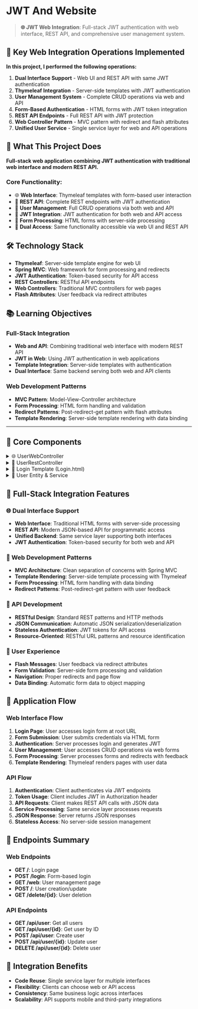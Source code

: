 # JWT And Website

> **🌐 JWT Web Integration**: Full-stack JWT authentication with web interface, REST API, and comprehensive user management system.

## 🎯 Key Web Integration Operations Implemented

**In this project, I performed the following operations:**

1) **Dual Interface Support** - Web UI and REST API with same JWT authentication
2) **Thymeleaf Integration** - Server-side templates with JWT authentication
3) **User Management System** - Complete CRUD operations via web and API
4) **Form-Based Authentication** - HTML forms with JWT token integration
5) **REST API Endpoints** - Full REST API with JWT protection
6) **Web Controller Pattern** - MVC pattern with redirect and flash attributes
7) **Unified User Service** - Single service layer for web and API operations

## 🎯 What This Project Does

**Full-stack web application combining JWT authentication with traditional web interface and modern REST API.**

### Core Functionality:
- 🌐 **Web Interface**: Thymeleaf templates with form-based user interaction
- 📡 **REST API**: Complete REST endpoints with JWT authentication
- 👤 **User Management**: Full CRUD operations via both web and API
- 🔐 **JWT Integration**: JWT authentication for both web and API access
- 📝 **Form Processing**: HTML forms with server-side processing
- 🔄 **Dual Access**: Same functionality accessible via web UI and REST API

## 🛠️ Technology Stack

- **Thymeleaf**: Server-side template engine for web UI
- **Spring MVC**: Web framework for form processing and redirects
- **JWT Authentication**: Token-based security for API access
- **REST Controllers**: RESTful API endpoints
- **Web Controllers**: Traditional MVC controllers for web pages
- **Flash Attributes**: User feedback via redirect attributes

## 📚 Learning Objectives

### Full-Stack Integration
- **Web and API**: Combining traditional web interface with modern REST API
- **JWT in Web**: Using JWT authentication in web applications
- **Template Integration**: Server-side templates with authentication
- **Dual Interface**: Same backend serving both web and API clients

### Web Development Patterns
- **MVC Pattern**: Model-View-Controller architecture
- **Form Processing**: HTML form handling and validation
- **Redirect Patterns**: Post-redirect-get pattern with flash attributes
- **Template Rendering**: Server-side template rendering with data binding

---

## 📂 Core Components

<details>
<summary>🌐 UserWebController</summary>

**MVC controller handling web interface and form processing**

- **What it does**: Manages web pages, form processing, and user interactions via HTML interface
- **Code implementation**: 
  - **Template Rendering**: Returns Thymeleaf template names for view rendering
  - **Form Processing**: `@PostMapping` for form submission handling
  - **Model Attributes**: Populates model with data for template rendering
  - **Redirect Handling**: Uses RedirectView with flash attributes for user feedback
- **Web endpoints**:
  - **GET /**: Login page rendering
  - **POST /login**: Form-based login processing
  - **GET /web**: User list and form page
  - **GET /web/{id}**: Edit user form with pre-populated data
  - **POST /**: User creation and update via form submission
  - **GET /delete/{id}**: User deletion with redirect feedback
- **MVC features**:
  - **Model Binding**: `@ModelAttribute User user` for form data binding
  - **Path Variables**: `@PathVariable Optional<Integer> id` for flexible routing
  - **Flash Attributes**: `redirectAttributes.addFlashAttribute()` for user messages
  - **Template Data**: Model population for Thymeleaf template rendering
- **User experience**:
  - **Form Validation**: Server-side form processing and validation
  - **User Feedback**: Flash messages for operation success/failure
  - **Navigation**: Proper redirects after form submissions
  - **Data Binding**: Automatic form data to object binding

</details>

<details>
<summary>📡 UserRestController</summary>

**REST API controller providing JSON-based user operations**

- **What it does**: Provides RESTful API endpoints for user management with JWT authentication
- **Code implementation**: 
  - **REST Endpoints**: Standard REST operations (GET, POST, PUT, DELETE)
  - **JSON Processing**: `@RequestBody` and automatic JSON response serialization
  - **Path Variables**: RESTful URL patterns for resource identification
  - **Service Integration**: Delegates to UserService for business logic
- **API endpoints**:
  - **GET /api/user**: Retrieve all users as JSON array
  - **GET /api/user/{id}**: Retrieve specific user by ID
  - **POST /api/user**: Create new user from JSON request body
  - **POST /api/user/{id}**: Update existing user with JSON data
  - **DELETE /api/user/{id}**: Delete user by ID
- **REST features**:
  - **JSON Communication**: Automatic JSON request/response handling
  - **HTTP Methods**: Proper HTTP method usage for different operations
  - **Resource Identification**: RESTful URL patterns with path variables
  - **Error Handling**: Exception propagation for proper HTTP status codes
- **API design**:
  - **Stateless**: JWT-based authentication for stateless API access
  - **Resource-Oriented**: RESTful resource design patterns
  - **Content Negotiation**: JSON content type handling
  - **Standard Responses**: Consistent JSON response format

</details>

<details>
<summary>📝 Login Template (Login.html)</summary>

**HTML form template for user authentication**

- **What it does**: Provides HTML form interface for user login with class-based authentication
- **Code implementation**: 
  - **HTML Form**: Standard HTML form with POST method
  - **Form Fields**: Class, username, and password input fields
  - **Form Action**: Posts to "/login" endpoint for processing
  - **Simple Design**: Basic HTML without styling for demonstration
- **Form features**:
  - **Class Field**: Additional "class" field for user type identification
  - **Username/Password**: Standard authentication credentials
  - **Form Submission**: POST method for secure credential transmission
  - **Server Processing**: Form data processed by UserWebController
- **Integration**:
  - **Thymeleaf Ready**: Template structure compatible with Thymeleaf processing
  - **MVC Integration**: Works with Spring MVC form processing
  - **Authentication Flow**: Integrates with JWT authentication system

</details>

<details>
<summary>👤 User Entity & Service</summary>

**User management with unified service layer for web and API**

- **What it does**: Provides user entity and service layer supporting both web and API operations
- **Code implementation**: 
  - **User Entity**: JPA entity with user fields and database mapping
  - **UserService**: Service interface defining user operations
  - **UserServiceImpl**: Service implementation with business logic
  - **UserRepository**: Data access layer for user persistence
- **Service operations**:
  - **CRUD Operations**: Create, read, update, delete user operations
  - **Unified Interface**: Same service methods used by web and API controllers
  - **Exception Handling**: Custom exceptions for error management
  - **Data Validation**: Business logic validation in service layer
- **Integration benefits**:
  - **Code Reuse**: Single service layer for multiple interfaces
  - **Consistency**: Same business logic for web and API operations
  - **Maintainability**: Centralized user management logic
  - **Testability**: Service layer can be tested independently

</details>

## 🌟 Full-Stack Integration Features

### 🌐 Dual Interface Support
- **Web Interface**: Traditional HTML forms with server-side processing
- **REST API**: Modern JSON-based API for programmatic access
- **Unified Backend**: Same service layer supporting both interfaces
- **JWT Authentication**: Token-based security for both web and API

### 📝 Web Development Patterns
- **MVC Architecture**: Clean separation of concerns with Spring MVC
- **Template Rendering**: Server-side template processing with Thymeleaf
- **Form Processing**: HTML form handling with data binding
- **Redirect Patterns**: Post-redirect-get pattern with user feedback

### 📡 API Development
- **RESTful Design**: Standard REST patterns and HTTP methods
- **JSON Communication**: Automatic JSON serialization/deserialization
- **Stateless Authentication**: JWT tokens for API access
- **Resource-Oriented**: RESTful URL patterns and resource identification

### 🔄 User Experience
- **Flash Messages**: User feedback via redirect attributes
- **Form Validation**: Server-side form processing and validation
- **Navigation**: Proper redirects and page flow
- **Data Binding**: Automatic form data to object mapping

## 🚀 Application Flow

### Web Interface Flow
1. **Login Page**: User accesses login form at root URL
2. **Form Submission**: User submits credentials via HTML form
3. **Authentication**: Server processes login and generates JWT
4. **User Management**: User accesses CRUD operations via web forms
5. **Form Processing**: Server processes forms and redirects with feedback
6. **Template Rendering**: Thymeleaf renders pages with user data

### API Flow
1. **Authentication**: Client authenticates via JWT endpoints
2. **Token Usage**: Client includes JWT in Authorization header
3. **API Requests**: Client makes REST API calls with JSON data
4. **Service Processing**: Same service layer processes requests
5. **JSON Response**: Server returns JSON responses
6. **Stateless Access**: No server-side session management

## 📡 Endpoints Summary
### Web Endpoints
- **GET /**: Login page
- **POST /login**: Form-based login
- **GET /web**: User management page
- **POST /**: User creation/update
- **GET /delete/{id}**: User deletion

### API Endpoints
- **GET /api/user**: Get all users
- **GET /api/user/{id}**: Get user by ID
- **POST /api/user**: Create user
- **POST /api/user/{id}**: Update user
- **DELETE /api/user/{id}**: Delete user

## 🔧 Integration Benefits
- **Code Reuse**: Single service layer for multiple interfaces
- **Flexibility**: Clients can choose web or API access
- **Consistency**: Same business logic across interfaces
- **Scalability**: API supports mobile and third-party integrations